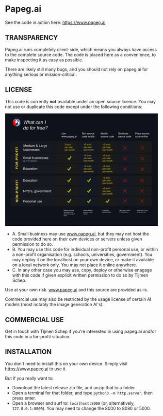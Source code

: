 # Papeg.ai

See the code in action here:
https://www.papeg.ai

## TRANSPARENCY
Papeg.ai runs completely client-side, which means you always have access to the complete source code. The code is placed here as a convenience, to make inspecting it as easy as possible. 

There are likely still many bugs, and you should not rely on papeg.ai for anything serious or mission-critical.

## LICENSE

This code is currently **not** available under an open source licence. You may not use or duplicate this code except under the following conditions:

![What can I do for free?](papegai_licensing.png)

- A. Small business may use www.papeg.ai, but they may not host the code provided here on their own devices or servers unless given permission to do so.
- B. You may use this code for individual non-profit personal use, or within a non-profit organisation (e.g. schools, universities, government). You may deploy it on the localhost on your own device, or make it available on a local network only. You may not place it online anywhere.
- C. In any other case you may use, copy, deploy or otherwise enagage with this code if given explicit written permission to do so by Tijmen Schep.

Use at your own risk. www.papeg.ai and this source are provided as-is.

Commercial use may also be restricted by the usage license of certain AI models (most notably the image generation AI's).

## COMMERCIAL USE

Get in touch with Tijmen Schep if you're interested in using papeg.ai and/or this code in a for-profit situation.


## INSTALLATION

You don't need to install this on your own device. Simply visit https://www.papeg.ai to use it.

But if you really want to:
- Download the latest release zip file, and unzip that to a folder.
- Open a terminal for that folder, and type `python3 -m http.server`, then press enter.
- Open a browser and surf to: `localhost:8000` (or, alternatively, `127.0.0.1:8000`). You may need to change the 8000 to 8080 or 5000.
